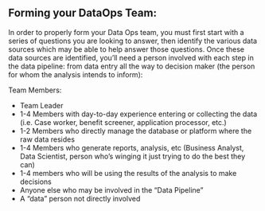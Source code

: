 ## Forming your DataOps Team:
In order to properly form your Data Ops team, you must first start with a series of questions you are looking to answer, then identify the various data sources which may be able to help answer those questions. Once these data sources are identified, you’ll need a person involved with each step in the data pipeline: from data entry all the way to decision maker (the person for whom the analysis intends to inform):

Team Members:
* Team Leader
* 1-4 Members with day-to-day experience entering or collecting the data (i.e. Case worker, benefit screener, application processor, etc.)
* 1-2 Members who directly manage the database or platform where the raw data resides
* 1-4 Members who generate reports, analysis, etc (Business Analyst, Data Scientist, person who’s winging it just trying to do the best they can)
* 1-4 members who will be using the results of the analysis to make decisions
* Anyone else who may be involved in the “Data Pipeline”
* A “data” person not directly involved
